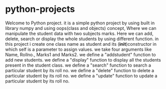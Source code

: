 # python-projects
Welcome to Python project.
it is a simple python project by using built in library numpy and using oops(class and objects) concept, Where we can manipulate the student data with two subjects marks. Here we can add, delete, search or display the whole students by using different function. 
in this project i create one class name as student and its (__init__)constructor in which self is a parameter to assign values.
we take four arguments like Name, Rollno., Marks1 and Marks2.
we define a "addstudent" function to add new students.
we define a "display" function  to display all the students present in the student class.
we define a "search" function to search a particular student by its roll no.
we define a "delete" function to delete a particular student by its roll no.
we define a "update" function to update a particular student by its roll no.

